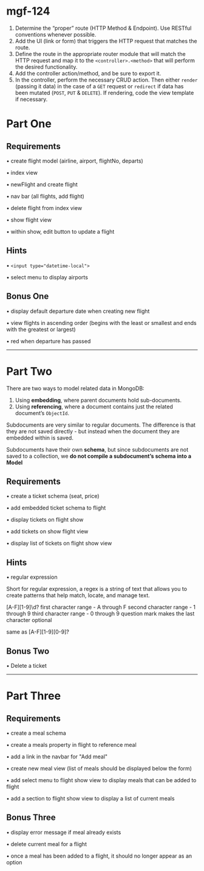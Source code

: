 # mgf-124

1. Determine the “proper” route (HTTP Method & Endpoint). Use RESTful conventions whenever possible.
2. Add the UI (link or form) that triggers the HTTP request that matches the route.
3. Define the route in the appropriate router module that will match the HTTP request and map it to the `<controller>.<method>` that will perform the desired functionality.
4. Add the controller action/method, and be sure to export it.
5. In the controller, perform the necessary CRUD action. Then either `render` (passing it data) in the case of a `GET` request or `redirect` if data has been mutated (`POST`, `PUT` & `DELETE`). If rendering, code the view template if necessary.

# Part One

## Requirements

• create flight model (airline, airport, flightNo, departs)

• index view

• newFlight and create flight

• nav bar (all flights, add flight)

• delete flight from index view

• show flight view

• within show, edit button to update a flight

## Hints

• `<input type="datetime-local">`

• select menu to display airports


## Bonus One

• display default departure date when creating new flight

• view flights in ascending order (begins with the least or smallest and ends with the greatest or largest)

• red when departure has passed

---

# Part Two

There are two ways to model related data in MongoDB:

1. Using **embedding**, where parent documents hold sub-documents.
2. Using **referencing**, where a document contains just the related document’s `ObjectId`.

Subdocuments are very similar to regular documents. The difference is that they are not saved directly - but instead when the document they are embedded within is saved.

Subdocuments have their own **schema**, but since subdocuments are not saved to a collection, we **do not compile a subdocument’s schema into a Model**

## Requirements

• create a ticket schema (seat, price)

• add embedded ticket schema to flight

• display tickets on flight show

• add tickets on show flight view

• display list of tickets on flight show view

## Hints

• regular expression

Short for regular expression, a regex is a string of text that allows you to create patterns that help match, locate, and manage text.

[A-F][1-9]\d?
first character range - A through F
second character range - 1 through 9
third character range - 0 through 9
question mark makes the last character optional

same as 
[A-F][1-9][0-9]?


## Bonus Two

• Delete a ticket

---

# Part Three

## Requirements

• create a meal schema

• create a meals property in flight to reference meal

• add a link in the navbar for "Add meal"

• create new meal view (list of meals should be displayed below the form)

• add select menu to flight show view to display meals that can be added to flight

• add a section to flight show view to display a list of current meals

## Bonus Three

• display error message if meal already exists

• delete current meal for a flight

• once a meal has been added to a flight, it should no longer appear as an option








